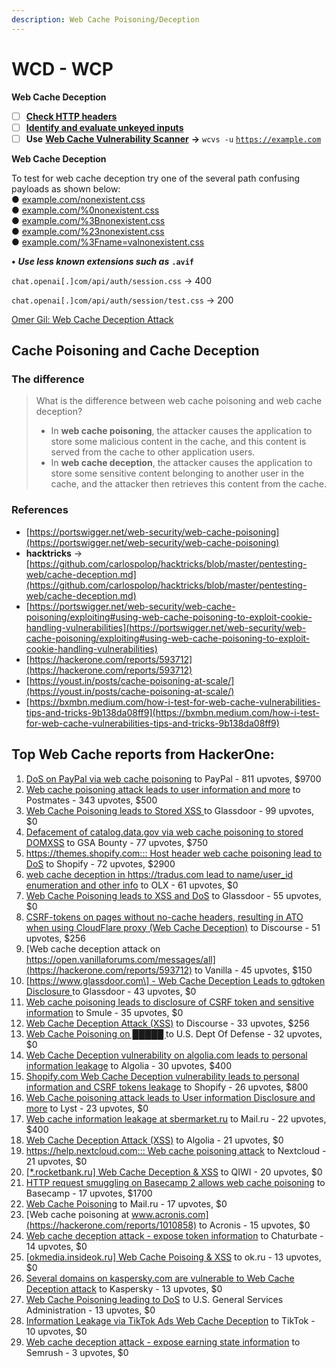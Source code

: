 ```yaml
---
description: Web Cache Poisoning/Deception
---
```


# WCD - WCP

**Web Cache Deception**

* [ ] [**Check HTTP headers**](https://github.com/carlospolop/hacktricks/blob/master/network-services-pentesting/pentesting-web/special-http-headers.md#cache-headers)
* [ ] [**Identify and evaluate unkeyed inputs**](https://github.com/M8SZT8/Security-Hub/blob/main/web-cache-bugs/README.md#discovery-identify-and-evaluate-unkeyed-inputs)
* [ ] **Use** [**Web Cache Vulnerability Scanner**](https://github.com/Hackmanit/Web-Cache-Vulnerability-Scanner) **→** `wcvs -u` [`https://example.com`](https://example.com)

**Web Cache Deception**

To test for web cache deception try one of the several path confusing payloads as shown below:\
● [example.com/nonexistent.css](http://example.com/nonexistent.css)\
● [example.com/%0nonexistent.css](http://example.com/nonexistent.css)\
● [example.com/%3Bnonexistent.css](http://example.com/%3Bnonexistent.css)\
● [example.com/%23nonexistent.css](http://example.com/%23nonexistent.css)\
● [example.com/%3Fname=valnonexistent.css](http://example.com/%3fname=valnonexistent.css)

**•** _**Use less known extensions such as**_ **`.avif`**

`chat.openai[.]com/api/auth/session.css` → 400

`chat.openai[.]com/api/auth/session/test.css` → 200

[Omer Gil: Web Cache Deception Attack](https://omergil.blogspot.com/2017/02/web-cache-deception-attack.html)

## Cache Poisoning and Cache Deception

### The difference

> What is the difference between web cache poisoning and web cache deception?
>
> * In **web cache poisoning**, the attacker causes the application to store some malicious content in the cache, and this content is served from the cache to other application users.
> * In **web cache deception**, the attacker causes the application to store some sensitive content belonging to another user in the cache, and the attacker then retrieves this content from the cache.

### References

* [https://portswigger.net/web-security/web-cache-poisoning](https://portswigger.net/web-security/web-cache-poisoning)
* **hacktricks** -> [https://github.com/carlospolop/hacktricks/blob/master/pentesting-web/cache-deception.md](https://github.com/carlospolop/hacktricks/blob/master/pentesting-web/cache-deception.md)
* [https://portswigger.net/web-security/web-cache-poisoning/exploiting#using-web-cache-poisoning-to-exploit-cookie-handling-vulnerabilities](https://portswigger.net/web-security/web-cache-poisoning/exploiting#using-web-cache-poisoning-to-exploit-cookie-handling-vulnerabilities)
* [https://hackerone.com/reports/593712](https://hackerone.com/reports/593712)
* [https://youst.in/posts/cache-poisoning-at-scale/](https://youst.in/posts/cache-poisoning-at-scale/)
* [https://bxmbn.medium.com/how-i-test-for-web-cache-vulnerabilities-tips-and-tricks-9b138da08ff9](https://bxmbn.medium.com/how-i-test-for-web-cache-vulnerabilities-tips-and-tricks-9b138da08ff9)

## Top Web Cache reports from HackerOne:

1. [DoS on PayPal via web cache poisoning](https://hackerone.com/reports/622122) to PayPal - 811 upvotes, $9700
2. [Web cache poisoning attack leads to user information and more](https://hackerone.com/reports/492841) to Postmates - 343 upvotes, $500
3. [Web Cache Poisoning leads to Stored XSS ](https://hackerone.com/reports/1424094)to Glassdoor - 99 upvotes, $0
4. [Defacement of catalog.data.gov via web cache poisoning to stored DOMXSS](https://hackerone.com/reports/303730) to GSA Bounty - 77 upvotes, $750
5. [https://themes.shopify.com::: Host header web cache poisoning lead to DoS](https://hackerone.com/reports/1096609) to Shopify - 72 upvotes, $2900
6. [web cache deception in https://tradus.com lead to name/user\_id enumeration and other info](https://hackerone.com/reports/537564) to OLX - 61 upvotes, $0
7. [Web Cache Poisoning leads to XSS and DoS](https://hackerone.com/reports/1621540) to Glassdoor - 55 upvotes, $0
8. [CSRF-tokens on pages without no-cache headers, resulting in ATO when using CloudFlare proxy (Web Cache Deception)](https://hackerone.com/reports/260697) to Discourse - 51 upvotes, $256
9. [Web cache deception attack on https://open.vanillaforums.com/messages/all](https://hackerone.com/reports/593712) to Vanilla - 45 upvotes, $150
10. [\[https://www.glassdoor.com\] - Web Cache Deception Leads to gdtoken Disclosure ](https://hackerone.com/reports/1343086)to Glassdoor - 43 upvotes, $0
11. [Web cache poisoning leads to disclosure of CSRF token and sensitive information](https://hackerone.com/reports/504514) to Smule - 35 upvotes, $0
12. [Web Cache Deception Attack (XSS)](https://hackerone.com/reports/394016) to Discourse - 33 upvotes, $256
13. [Web Cache Poisoning on █████ ](https://hackerone.com/reports/1183263)to U.S. Dept Of Defense - 32 upvotes, $0
14. [Web Cache Deception vulnerability on algolia.com leads to personal information leakage](https://hackerone.com/reports/1530066) to Algolia - 30 upvotes, $400
15. [Shopify.com Web Cache Deception vulnerability leads to personal information and CSRF tokens leakage](https://hackerone.com/reports/1271944) to Shopify - 26 upvotes, $800
16. [Web Cache poisoning attack leads to User information Disclosure and more](https://hackerone.com/reports/631589) to Lyst - 23 upvotes, $0
17. [Web cache information leakage at sbermarket.ru](https://hackerone.com/reports/893353) to Mail.ru - 22 upvotes, $400
18. [Web Cache Deception Attack (XSS)](https://hackerone.com/reports/504261) to Algolia - 21 upvotes, $0
19. [https://help.nextcloud.com::: Web cache poisoning attack](https://hackerone.com/reports/429747) to Nextcloud - 21 upvotes, $0
20. [\[\*.rocketbank.ru\] Web Cache Deception & XSS](https://hackerone.com/reports/415168) to QIWI - 20 upvotes, $0
21. [HTTP request smuggling on Basecamp 2 allows web cache poisoning](https://hackerone.com/reports/919175) to Basecamp - 17 upvotes, $1700
22. [Web Cache Poisoning](https://hackerone.com/reports/534297) to Mail.ru - 17 upvotes, $0
23. [Web cache poisoning at www.acronis.com](https://hackerone.com/reports/1010858) to Acronis - 15 upvotes, $0
24. [Web cache deception attack - expose token information](https://hackerone.com/reports/397508) to Chaturbate - 14 upvotes, $0
25. [\[okmedia.insideok.ru\] Web Cache Poisoing & XSS](https://hackerone.com/reports/550266) to ok.ru - 13 upvotes, $0
26. [Several domains on kaspersky.com are vulnerable to Web Cache Deception attack](https://hackerone.com/reports/1185028) to Kaspersky - 13 upvotes, $0
27. [Web Cache Poisoning leading to DoS](https://hackerone.com/reports/1346618) to U.S. General Services Administration - 13 upvotes, $0
28. [Information Leakage via TikTok Ads Web Cache Deception](https://hackerone.com/reports/1484468) to TikTok - 10 upvotes, $0
29. [Web cache deception attack - expose earning state information](https://hackerone.com/reports/439021) to Semrush - 3 upvotes, $0
